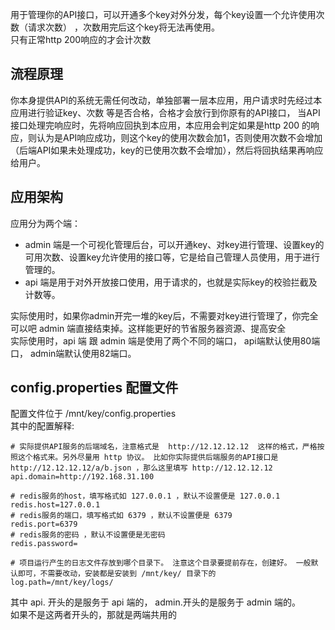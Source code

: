 用于管理你的API接口，可以开通多个key对外分发，每个key设置一个允许使用次数（请求次数） ，次数用完后这个key将无法再使用。  
只有正常http 200响应的才会计次数
## 流程原理
你本身提供API的系统无需任何改动，单独部署一层本应用，用户请求时先经过本应用进行验证key、次数 等是否合格，合格才会放行到你原有的API接口， 当API接口处理完响应时，先将响应回执到本应用，本应用会判定如果是http 200 的响应，则认为是API响应成功，则这个key的使用次数会加1，否则使用次数不会增加（后端API如果未处理成功，key的已使用次数不会增加），然后将回执结果再响应给用户。

## 应用架构
应用分为两个端：
* admin 端是一个可视化管理后台，可以开通key、对key进行管理、设置key的可用次数、设置key允许使用的接口等，它是给自己管理人员使用，用于进行管理的。
* api 端是用于对外开放接口使用，用于请求的，也就是实际key的校验拦截及计数等。

实际使用时，如果你admin开完一堆的key后，不需要对key进行管理了，你完全可以吧 admin 端直接结束掉。这样能更好的节省服务器资源、提高安全  
实际使用时，api 端 跟 admin 端是使用了两个不同的端口， api端默认使用80端口， admin端默认使用82端口。  

## config.properties 配置文件
配置文件位于 /mnt/key/config.properties  
其中的配置解释:  

````
# 实际提供API服务的后端域名，注意格式是  http://12.12.12.12  这样的格式，严格按照这个格式来。另外尽量用 http 协议。 比如你实际提供后端服务的API接口是  http://12.12.12.12/a/b.json ，那么这里填写 http://12.12.12.12
api.domain=http://192.168.31.100

# redis服务的host，填写格式如 127.0.0.1 ，默认不设置便是 127.0.0.1
redis.host=127.0.0.1
# redis服务的端口，填写格式如 6379 ，默认不设置便是 6379
redis.port=6379
# redis服务的密码 ，默认不设置便是无密码
redis.password=

# 项目运行产生的日志文件存放到哪个目录下。 注意这个目录要提前存在，创建好。 一般默认即可，不需要改动，安装都是安装到 /mnt/key/ 目录下的
log.path=/mnt/key/logs/
````

其中 api. 开头的是服务于 api 端的，  admin.开头的是服务于 admin 端的。  
如果不是这两者开头的，那就是两端共用的